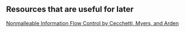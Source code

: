 ## Resources that are useful for later

[Nonmalleable Information Flow Control by Cecchetti, Myers, and Arden](http://www.cs.cornell.edu/andru/papers/nmifc/)

